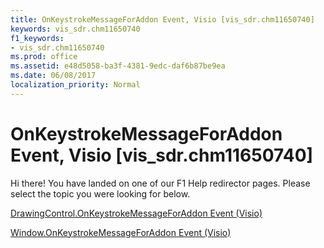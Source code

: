 ```yaml
---
title: OnKeystrokeMessageForAddon Event, Visio [vis_sdr.chm11650740]
keywords: vis_sdr.chm11650740
f1_keywords:
- vis_sdr.chm11650740
ms.prod: office
ms.assetid: e48d5058-ba3f-4381-9edc-daf6b87be9ea
ms.date: 06/08/2017
localization_priority: Normal
---
```



# OnKeystrokeMessageForAddon Event, Visio [vis_sdr.chm11650740]

Hi there! You have landed on one of our F1 Help redirector pages. Please select the topic you were looking for below.

[DrawingControl.OnKeystrokeMessageForAddon Event (Visio)](http://msdn.microsoft.com/library/84847fcb-0cb1-cade-38fb-20c01b1262df%28Office.15%29.aspx)

[Window.OnKeystrokeMessageForAddon Event (Visio)](http://msdn.microsoft.com/library/88f72b93-6ec3-2fd1-cc78-c18f82f1b13d%28Office.15%29.aspx)


